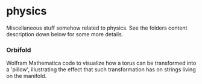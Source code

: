 # physics
Miscellaneous stuff somehow related to physics. See the folders content description down below for some more details.
### Orbifold
Wolfram Mathematica code to visualize how a torus can be transformed into a 'pillow', illustrating the effect that such transformation has on strings living on the manifold.</br>
